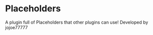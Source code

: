 <h1> Placeholders </h1>
A plugin full of Placeholders that other plugins can use!
Developed by jojoe77777
